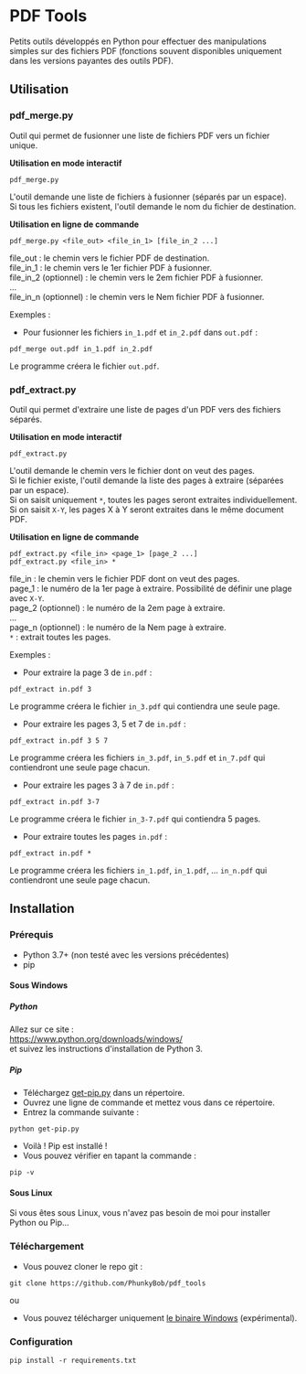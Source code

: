 # PDF Tools
Petits outils développés en Python pour effectuer des manipulations simples sur des fichiers PDF (fonctions souvent disponibles uniquement dans les versions payantes des outils PDF). 

## Utilisation

### pdf_merge.py
Outil qui permet de fusionner une liste de fichiers PDF vers un fichier unique. 
  
**Utilisation en mode interactif**  
```
pdf_merge.py
```
L'outil demande une liste de fichiers à fusionner (séparés par un espace).  
Si tous les fichiers existent, l'outil demande le nom du fichier de destination.  
  
**Utilisation en ligne de commande**  
```
pdf_merge.py <file_out> <file_in_1> [file_in_2 ...]
```
file_out : le chemin vers le fichier PDF de destination.  
file_in_1 : le chemin vers le 1er fichier PDF à fusionner.  
file_in_2 (optionnel) : le chemin vers le 2em fichier PDF à fusionner.  
...  
file_in_n (optionnel) : le chemin vers le Nem fichier PDF à fusionner.  
  
  
Exemples :  
- Pour fusionner les fichiers `in_1.pdf` et `in_2.pdf` dans `out.pdf` : 
```
pdf_merge out.pdf in_1.pdf in_2.pdf
```
Le programme créera le fichier `out.pdf`.  
  
  
### pdf_extract.py 
Outil qui permet d'extraire une liste de pages d'un PDF vers des fichiers séparés.  
  
**Utilisation en mode interactif**  
```
pdf_extract.py
```
L'outil demande le chemin vers le fichier dont on veut des pages.  
Si le fichier existe, l'outil demande la liste des pages à extraire (séparées par un espace).  
Si on saisit uniquement `*`, toutes les pages seront extraites individuellement.  
Si on saisit `X-Y`, les pages X à Y seront extraites dans le même document PDF.  
  
  
**Utilisation en ligne de commande**  
```
pdf_extract.py <file_in> <page_1> [page_2 ...]
pdf_extract.py <file_in> *
```
file_in : le chemin vers le fichier PDF dont on veut des pages.  
page_1 : le numéro de la 1er page à extraire. Possibilité de définir une plage avec `X-Y`.  
page_2 (optionnel) : le numéro de la 2em page à extraire.  
...  
page_n (optionnel) : le numéro de la Nem page à extraire.  
`*` : extrait toutes les pages.  
  
  
Exemples :  
- Pour extraire la page 3 de `in.pdf` : 
```
pdf_extract in.pdf 3
```
Le programme créera le fichier `in_3.pdf` qui contiendra une seule page.  

- Pour extraire les pages 3, 5 et 7 de `in.pdf` : 
```
pdf_extract in.pdf 3 5 7
```
Le programme créera les fichiers `in_3.pdf`, `in_5.pdf` et `in_7.pdf` qui contiendront une seule page chacun.  
  
- Pour extraire les pages 3 à 7 de `in.pdf` : 
```
pdf_extract in.pdf 3-7
```
Le programme créera le fichier `in_3-7.pdf` qui contiendra 5 pages.  
  
- Pour extraire toutes les pages `in.pdf` : 
```
pdf_extract in.pdf *
```
Le programme créera les fichiers `in_1.pdf`, `in_1.pdf`, ... `in_n.pdf` qui contiendront une seule page chacun.  
  
  
## Installation
### Prérequis
- Python 3.7+ (non testé avec les versions précédentes)  
- pip  
  
  
#### Sous Windows
##### Python
Allez sur ce site :  
https://www.python.org/downloads/windows/  
et suivez les instructions d'installation de Python 3.  
  
##### Pip
- Téléchargez [get-pip.py](https://bootstrap.pypa.io/get-pip.py) dans un répertoire.  
- Ouvrez une ligne de commande et mettez vous dans ce répertoire.  
- Entrez la commande suivante :  
```
python get-pip.py
```
- Voilà ! Pip est installé !  
- Vous pouvez vérifier en tapant la commande :  
```
pip -v
```

#### Sous Linux
Si vous êtes sous Linux, vous n'avez pas besoin de moi pour installer Python ou Pip...  
  
### Téléchargement
- Vous pouvez cloner le repo git :  
```
git clone https://github.com/PhunkyBob/pdf_tools
```
ou  
- Vous pouvez télécharger uniquement [le binaire Windows](https://github.com/PhunkyBob/pdf_tools/releases/latest) (expérimental).   
  
  
### Configuration
```
pip install -r requirements.txt
```
